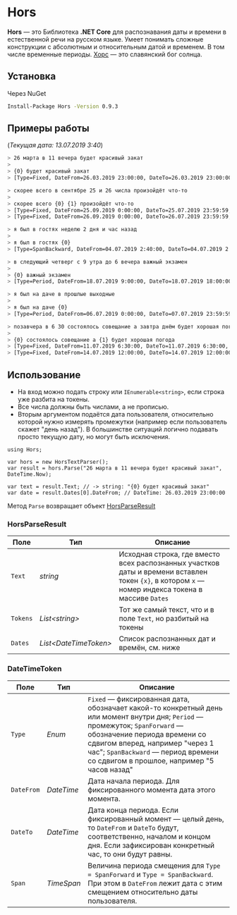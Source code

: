 # Hors

**Hors** — это Библиотека **.NET Core** для распознавания даты и времени в естественной речи на русском языке. Умеет понимать сложные 
конструкции с абсолютным и относительным датой и временем. В том числе временные периоды. [Хорс](https://ru.wikipedia.org/wiki/%D0%A5%D0%BE%D1%80%D1%81) — это славянский бог солнца.

## Установка
Через NuGet
```bash
Install-Package Hors -Version 0.9.3
```

## Примеры работы
(_Текущая дата: 13.07.2019 3:40_)
```bash
> 26 марта в 11 вечера будет красивый закат
>
> {0} будет красивый закат
> [Type=Fixed, DateFrom=26.03.2019 23:00:00, DateTo=26.03.2019 23:00:00, Span=00:00:00]
```
```bash
> скорее всего в сентябре 25 и 26 числа произойдёт что-то
>
> скорее всего {0} {1} произойдёт что-то
> [Type=Fixed, DateFrom=25.09.2019 0:00:00, DateTo=25.07.2019 23:59:59, Span=00:00:00]
> [Type=Fixed, DateFrom=26.09.2019 0:00:00, DateTo=26.07.2019 23:59:59, Span=00:00:00]
```
```bash
> я был в гостях неделю 2 дня и час назад
>
> я был в гостях {0}
> [Type=SpanBackward, DateFrom=04.07.2019 2:40:00, DateTo=04.07.2019 2:40:00, Span=-9.01:00:00]
```
```bash
> в следующий четверг с 9 утра до 6 вечера важный экзамен
>
> {0} важный экзамен
> [Type=Period, DateFrom=18.07.2019 9:00:00, DateTo=18.07.2019 18:00:00, Span=00:00:00]
```
```bash
> я был на даче в прошлые выходные
>
> я был на даче {0}
> [Type=Period, DateFrom=06.07.2019 0:00:00, DateTo=07.07.2019 23:59:59, Span=00:00:00]
```
```bash
> позавчера в 6 30 состоялось совещание а завтра днём будет хорошая погода
>
> {0} состоялось совещание а {1} будет хорошая погода
> [Type=Fixed, DateFrom=11.07.2019 6:30:00, DateTo=11.07.2019 6:30:00, Span=00:00:00]
> [Type=Fixed, DateFrom=14.07.2019 12:00:00, DateTo=14.07.2019 12:00:00, Span=00:00:00]
```

## Использование
- На вход можно подать строку или `IEnumerable<string>`, если строка уже разбита на токены.
- Все числа должны быть числами, а не прописью.
- Вторым аргументом подаётся дата пользователя, относительно которой нужно измерять промежутки (например если пользователь скажет "день назад"). В большинстве ситуаций логично подавать просто текущую дату, но могут быть исключения.

```CSharp
using Hors;

var hors = new HorsTextParser();
var result = hors.Parse("26 марта в 11 вечера будет красивый закат", DateTime.Now);

var text = result.Text; // -> string: "{0} будет красивый закат"
var date = result.Dates[0].DateFrom; // DateTime: 26.03.2019 23:00:00
```

Метод `Parse` возвращает объект [HorsParseResult](https://github.com/DenisNP/Hors/blob/master/Models/HorsParseResult.cs)

### HorsParseResult
Поле | Тип | Описание
-- | -- | --
`Text` | _string_ | Исходная строка, где вместо всех распознанных участков даты и времени вставлен токен `{x}`, в котором `x` — номер индекса токена в массиве `Dates`
`Tokens` | _List\<string\>_ | Тот же самый текст, что и в поле `Text`, но разбитый на токены
`Dates` | _List\<DateTimeToken\>_ | Список распознанных дат и времён, см. ниже

### DateTimeToken
Поле | Тип | Описание
-- | -- | --
`Type` | _Enum_ | `Fixed` — фиксированная дата, обозначает какой-то конкретный день или момент внутри дня; `Period` — промежуток; `SpanForward` — обозначение периода времени со сдвигом вперед, например "через 1 час"; `SpanBackward` — период времени со сдвигом в прошлое, например "5 часов назад"
`DateFrom` | _DateTime_ | Дата начала периода. Для фиксированного момента дата этого момента.
`DateTo` | _DateTime_ | Дата конца периода. Если фиксированный момент — целый день, то `DateFrom` и `DateTo` будут, соответственно, началом и концом дня. Если зафиксирован конкретный час, то они будут равны.
`Span` | _TimeSpan_ | Величина периода смещения для `Type = SpanForward` и `Type = SpanBackward`. При этом в `DateFrom` лежит дата с этим смещением относительно даты пользователя.
